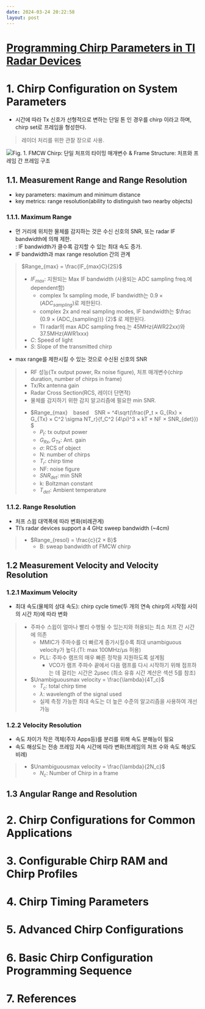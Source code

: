 ```yaml
---
date: 2024-03-24 20:22:58
layout: post
---
```


# [Programming Chirp Parameters in TI Radar Devices](https://www.ti.com/lit/an/swra553a/swra553a.pdf?ts=1615416383966&ref_url=https%253A%252F%252Fwww.ti.com%252Fsensors%252Fmmwave-radar%252Findustrial%252Ftechnical%20-documents.html)

# 1. Chirp Configuration on System Parameters
- 시간에 따라 Tx 신호가 선형적으로 변하는 단일 톤 인 경우를 chirp 이라고 하며, chirp set로 프레임을 형성한다.
> 레이더 처리를 위한 관찰 장으로 사용.

![Fig. 1. FMCW Chirp: 단일 처프의 타이밍 매개변수 & Frame Structure: 처프와 프레임 간 프레임 구조](https://img-blog.csdnimg.cn/20210527154953328.png?x-oss-process=image/watermark,type_ZmFuZ3poZW5naGVpdGk,shadow_10,text_aHR0cHM6Ly9ibG9nLmNzZG4ubmV0L3NhbGFkcGll,size_16,color_FFFFFF,t_70)

## 1.1. Measurement Range and Range Resolution
- key parameters: maximum and minimum distance  
- key metrics: range resolution(ability to distinguish two nearby objects)  

### 1.1.1. Maximum Range
- 먼 거리에 위치한 물체를 감지하는 것은 수신 신호의 SNR, 또는 radar IF bandwidth에 의해 제한.  
  : IF bandwidth가 클수록 감지할 수 있는 최대 속도 증가.  
- IF bandwidth과 max range resolution 간의 관계  
> $Range_{max} = \frac{IF_{max}C}{2S}$  
> * $IF_{max}$: 지원되는 Max IF bandwidth (사용되는 ADC sampling freq.에 dependent함)  
>   + complex 1x sampling mode, IF bandwidth는 $0.9 × (ADC_{sampling})$로 제한된다.  
>   + complex 2x and real sampling modes, IF bandwidth는 $\frac {0.9 × (ADC_{sampling})} {2}$ 로 제한된다.
>   + TI radar의 max ADC sampling freq.는 45MHz(AWR22xx)와 37.5MHz(AWR1xxx)
> * $C$: Speed of light  
> * $S$: Slope of the transmitted chirp

- max range를 제한시킬 수 있는 것으로 수신된 신호의 SNR  
> * RF 성능(Tx output power, Rx noise figure), 처프 매개변수(chirp duration, number of chirps in frame)  
> * Tx/Rx antenna gain  
> * Radar Cross Section(RCS, 레이더 단면적)  
> * 물체를 감지하기 위한 감지 알고리즘에 필요한 min SNR.  
> - $Range_{max} &ensp; based &ensp; SNR = ^4\sqrt(\frac{P_t × G_{Rx} × G_{Tx} × C^2 \sigma NT_r}{f_C^2 (4\pi)^3 × kT × NF × SNR_{det}}) $  
>   - $P_t$: tx output power
>   - $G_{Rx}, G_{Tx}$: Ant. gain
>   - $\sigma$: RCS of object
>   - N: number of chirps
>   - $T_r$: chirp time
>   - NF: noise figure
>   - $SNR_{det}$: min SNR
>   - k: Boltzman constant
>   - $T_{det}$: Ambient temperature

### 1.1.2. Range Resolution
- 처프 스윕 대역폭에 따라 변화(비례관계)
- TI’s radar devices support a 4 GHz sweep bandwidth (~4cm)
> - $Range_{resol} = \frac{c}{2 × B}$  
>   * B: sweap bandwidth of FMCW chirp  

## 1.2 Measurement Velocity and Velocity Resolution  
### 1.2.1 Maximum Velocity
- 최대 속도(물체의 상대 속도):  chirp cycle time(두 개의 연속 chirp의 시작점 사이의 시간 차)에 따라 변화
> - 주파수 스윕이 얼마나 빨리 수행될 수 있는지와 허용되는 최소 처프 간 시간에 의존
>   * MMIC가 주파수를 더 빠르게 증가시킬수록 최대 unambiguous velocity가 높다.(TI: max 100MHz/μs 허용)
>   * PLL: 주파수 램프의 매우 빠른 정착을 지원하도록 설계됨
>     * VCO가 램프 주파수 끝에서 다음 램프를 다시 시작하기 위해 점프하는 데 걸리는 시간은 2μsec (최소 유휴 시간 계산은 섹션 5를 참조)
> - $Unambiguousmax velocity = \frac{\lambda}{4T_c}$  
>   * $T_c$: total chirp time  
>   * $\lambda$: wavelength of the signal used  
>   * 실제 측정 가능한 최대 속도는 더 높은 수준의 알고리즘을 사용하여 개선 가능

### 1.2.2 Velocity Resolution
- 속도 차이가 작은 객체(주자 Apps등)를 분리를 위해 속도 분해능이 필요
- 속도 해상도는 전송 프레임 지속 시간에 따라 변화(프레임의 처프 수와 속도 해상도 비례)
> - $Unambiguousmax velocity = \frac{\lambda}{2N_c}$  
>   * $N_c$: Number of Chirp in a frame

## 1.3 Angular Range and Resolution

# 2. Chirp Configurations for Common Applications


# 3. Configurable Chirp RAM and Chirp Profiles


# 4. Chirp Timing Parameters


# 5. Advanced Chirp Configurations 


# 6. Basic Chirp Configuration Programming Sequence 


# 7. References
